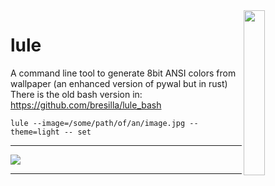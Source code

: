 

<img align="right" width="26%" src="./resources/LOGO.png">

lule
===

A command line tool to generate 8bit ANSI colors from wallpaper (an enhanced version of pywal but in rust)
There is the old bash version in: https://github.com/bresilla/lule_bash

```
lule --image=/some/path/of/an/image.jpg --theme=light -- set
```
<hr>

![](./resources/a_gif.gif)

<hr>

